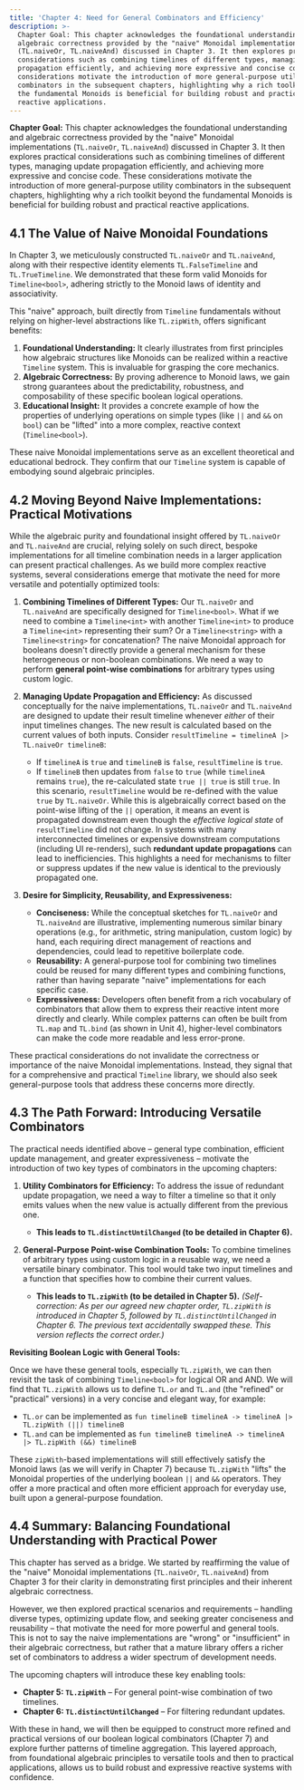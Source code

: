 ```yaml
---
title: 'Chapter 4: Need for General Combinators and Efficiency'
description: >-
  Chapter Goal: This chapter acknowledges the foundational understanding and
  algebraic correctness provided by the "naive" Monoidal implementations
  (TL.naiveOr, TL.naiveAnd) discussed in Chapter 3. It then explores practical
  considerations such as combining timelines of different types, managing update
  propagation efficiently, and achieving more expressive and concise code. These
  considerations motivate the introduction of more general-purpose utility
  combinators in the subsequent chapters, highlighting why a rich toolkit beyond
  the fundamental Monoids is beneficial for building robust and practical
  reactive applications.
---
```

**Chapter Goal:** This chapter acknowledges the foundational understanding and algebraic correctness provided by the "naive" Monoidal implementations (`TL.naiveOr`, `TL.naiveAnd`) discussed in Chapter 3. It then explores practical considerations such as combining timelines of different types, managing update propagation efficiently, and achieving more expressive and concise code. These considerations motivate the introduction of more general-purpose utility combinators in the subsequent chapters, highlighting why a rich toolkit beyond the fundamental Monoids is beneficial for building robust and practical reactive applications.

## 4.1 The Value of Naive Monoidal Foundations

In Chapter 3, we meticulously constructed `TL.naiveOr` and `TL.naiveAnd`, along with their respective identity elements `TL.FalseTimeline` and `TL.TrueTimeline`. We demonstrated that these form valid Monoids for `Timeline<bool>`, adhering strictly to the Monoid laws of identity and associativity.

This "naive" approach, built directly from `Timeline` fundamentals without relying on higher-level abstractions like `TL.zipWith`, offers significant benefits:

1.  **Foundational Understanding:** It clearly illustrates from first principles how algebraic structures like Monoids can be realized within a reactive `Timeline` system. This is invaluable for grasping the core mechanics.
2.  **Algebraic Correctness:** By proving adherence to Monoid laws, we gain strong guarantees about the predictability, robustness, and composability of these specific boolean logical operations.
3.  **Educational Insight:** It provides a concrete example of how the properties of underlying operations on simple types (like `||` and `&&` on `bool`) can be "lifted" into a more complex, reactive context (`Timeline<bool>`).

These naive Monoidal implementations serve as an excellent theoretical and educational bedrock. They confirm that our `Timeline` system is capable of embodying sound algebraic principles.

## 4.2 Moving Beyond Naive Implementations: Practical Motivations

While the algebraic purity and foundational insight offered by `TL.naiveOr` and `TL.naiveAnd` are crucial, relying solely on such direct, bespoke implementations for all timeline combination needs in a larger application can present practical challenges. As we build more complex reactive systems, several considerations emerge that motivate the need for more versatile and potentially optimized tools:

1.  **Combining Timelines of Different Types:**
    Our `TL.naiveOr` and `TL.naiveAnd` are specifically designed for `Timeline<bool>`. What if we need to combine a `Timeline<int>` with another `Timeline<int>` to produce a `Timeline<int>` representing their sum? Or a `Timeline<string>` with a `Timeline<string>` for concatenation? The naive Monoidal approach for booleans doesn't directly provide a general mechanism for these heterogeneous or non-boolean combinations. We need a way to perform **general point-wise combinations** for arbitrary types using custom logic.

2.  **Managing Update Propagation and Efficiency:**
    As discussed conceptually for the naive implementations, `TL.naiveOr` and `TL.naiveAnd` are designed to update their result timeline whenever *either* of their input timelines changes. The new result is calculated based on the current values of both inputs.
    Consider `resultTimeline = timelineA |> TL.naiveOr timelineB`:
    *   If `timelineA` is `true` and `timelineB` is `false`, `resultTimeline` is `true`.
    *   If `timelineB` then updates from `false` to `true` (while `timelineA` remains `true`), the re-calculated state `true || true` is still `true`.
    In this scenario, `resultTimeline` would be re-defined with the value `true` by `TL.naiveOr`. While this is algebraically correct based on the point-wise lifting of the `||` operation, it means an event is propagated downstream even though the *effective logical state* of `resultTimeline` did not change.
    In systems with many interconnected timelines or expensive downstream computations (including UI re-renders), such **redundant update propagations** can lead to inefficiencies. This highlights a need for mechanisms to filter or suppress updates if the new value is identical to the previously propagated one.

3.  **Desire for Simplicity, Reusability, and Expressiveness:**
    *   **Conciseness:** While the conceptual sketches for `TL.naiveOr` and `TL.naiveAnd` are illustrative, implementing numerous similar binary operations (e.g., for arithmetic, string manipulation, custom logic) by hand, each requiring direct management of reactions and dependencies, could lead to repetitive boilerplate code.
    *   **Reusability:** A general-purpose tool for combining two timelines could be reused for many different types and combining functions, rather than having separate "naive" implementations for each specific case.
    *   **Expressiveness:** Developers often benefit from a rich vocabulary of combinators that allow them to express their reactive intent more directly and clearly. While complex patterns can often be built from `TL.map` and `TL.bind` (as shown in Unit 4), higher-level combinators can make the code more readable and less error-prone.

These practical considerations do not invalidate the correctness or importance of the naive Monoidal implementations. Instead, they signal that for a comprehensive and practical `Timeline` library, we should also seek general-purpose tools that address these concerns more directly.

## 4.3 The Path Forward: Introducing Versatile Combinators

The practical needs identified above – general type combination, efficient update management, and greater expressiveness – motivate the introduction of two key types of combinators in the upcoming chapters:

1.  **Utility Combinators for Efficiency:**
    To address the issue of redundant update propagation, we need a way to filter a timeline so that it only emits values when the new value is actually different from the previous one.
    *   **This leads to `TL.distinctUntilChanged` (to be detailed in Chapter 6).**

2.  **General-Purpose Point-wise Combination Tools:**
    To combine timelines of arbitrary types using custom logic in a reusable way, we need a versatile binary combinator. This tool would take two input timelines and a function that specifies how to combine their current values.
    *   **This leads to `TL.zipWith` (to be detailed in Chapter 5).** 
        *(Self-correction: As per our agreed new chapter order, `TL.zipWith` is introduced in Chapter 5, followed by `TL.distinctUntilChanged` in Chapter 6. The previous text accidentally swapped these. This version reflects the correct order.)*

**Revisiting Boolean Logic with General Tools:**

Once we have these general tools, especially `TL.zipWith`, we can then revisit the task of combining `Timeline<bool>` for logical OR and AND. We will find that `TL.zipWith` allows us to define `TL.or` and `TL.and` (the "refined" or "practical" versions) in a very concise and elegant way, for example:

*   `TL.or` can be implemented as `fun timelineB timelineA -> timelineA |> TL.zipWith (||) timelineB`
*   `TL.and` can be implemented as `fun timelineB timelineA -> timelineA |> TL.zipWith (&&) timelineB`

These `zipWith`-based implementations will still effectively satisfy the Monoid laws (as we will verify in Chapter 7) because `TL.zipWith` "lifts" the Monoidal properties of the underlying boolean `||` and `&&` operators. They offer a more practical and often more efficient approach for everyday use, built upon a general-purpose foundation.

## 4.4 Summary: Balancing Foundational Understanding with Practical Power

This chapter has served as a bridge. We started by reaffirming the value of the "naive" Monoidal implementations (`TL.naiveOr`, `TL.naiveAnd`) from Chapter 3 for their clarity in demonstrating first principles and their inherent algebraic correctness.

However, we then explored practical scenarios and requirements – handling diverse types, optimizing update flow, and seeking greater conciseness and reusability – that motivate the need for more powerful and general tools. This is not to say the naive implementations are "wrong" or "insufficient" in their algebraic correctness, but rather that a mature library offers a richer set of combinators to address a wider spectrum of development needs.

The upcoming chapters will introduce these key enabling tools:

*   **Chapter 5: `TL.zipWith`** – For general point-wise combination of two timelines.
*   **Chapter 6: `TL.distinctUntilChanged`** – For filtering redundant updates.

With these in hand, we will then be equipped to construct more refined and practical versions of our boolean logical combinators (Chapter 7) and explore further patterns of timeline aggregation. This layered approach, from foundational algebraic principles to versatile tools and then to practical applications, allows us to build robust and expressive reactive systems with confidence.

